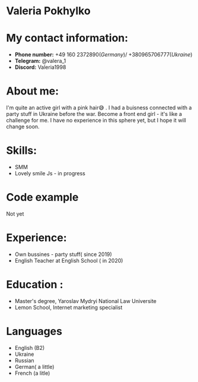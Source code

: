 # Valeria Pokhylko
# My contact information:
* __Phone number:__ +49 160 2372890(_Germany_)/ +380965706777(_Ukraine_)
* __Telegram:__ @valera_1
* __Discord:__ Valeria1998
# About me:
I'm quite an active girl with a pink hair😅 . I had a buisness connected with a party stuff in Ukraine before the war. 
Become a front end girl - it's like a challenge for me. I have no experience in this sphere yet, but I hope it will change soon.
# Skills:
* SMM  
* Lovely smile
Js - in progress 
# Code example
Not yet
# Experience:
* Own bussines - party stuff( since 2019)
* English Teacher at English School ( in 2020)
# Education :
* Master's degree, Yaroslav Mydryi National Law Universite
* Lemon School, Internet marketing specialist
# Languages 
+ English (B2)
+ Ukraine
+ Russian
+ German( a little)
+ French (a litle)
